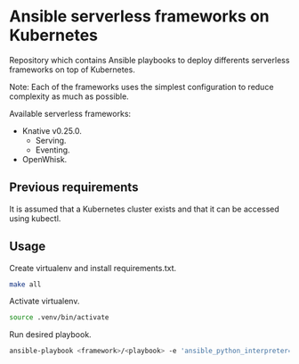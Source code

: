 # Ansible serverless frameworks on Kubernetes

Repository which contains Ansible playbooks to deploy differents serverless frameworks on top of Kubernetes.

Note: Each of the frameworks uses the simplest configuration to reduce complexity as much as possible.

Available serverless frameworks:

- Knative v0.25.0.
  - Serving.
  - Eventing.
- OpenWhisk.

## Previous requirements

It is assumed that a Kubernetes cluster exists and that it can be accessed using kubectl.

## Usage

Create virtualenv and install requirements.txt.
   ```sh
   make all
   ```
Activate virtualenv.
   ```sh
   source .venv/bin/activate
   ```
Run desired playbook.
   ```sh
   ansible-playbook <framework>/<playbook> -e 'ansible_python_interpreter="$(which python3)"'
   ```
